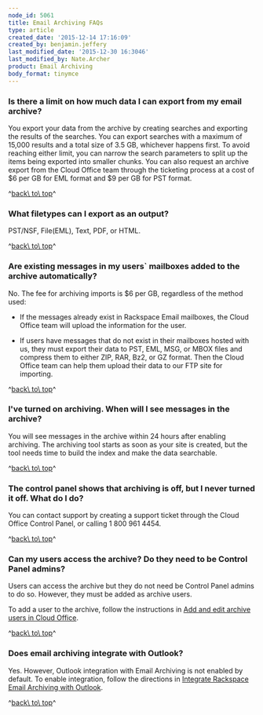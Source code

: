 ```yaml
---
node_id: 5061
title: Email Archiving FAQs
type: article
created_date: '2015-12-14 17:16:09'
created_by: benjamin.jeffery
last_modified_date: '2015-12-30 16:3046'
last_modified_by: Nate.Archer
product: Email Archiving
body_format: tinymce
---
```


### Is there a limit on how much data I can export from my email archive?

You export your data from the archive by creating searches and exporting
the results of the searches. You can export searches with a maximum of
15,000 results and a total size of 3.5 GB,  whichever happens first. To
avoid reaching either limit, you can narrow the search parameters to
split up the items being exported into smaller chunks. You can also
request an archive export from the Cloud Office team through the
ticketing process at a cost of \$6 per GB for EML format and \$9 per GB
for PST format.  

^[back\\ to\\ top](#top)^

### What filetypes can I export as an output? 

PST/NSF, File(EML), Text, PDF, or HTML.

^[back\\ to\\ top](#top)^

### Are existing messages in my users\` mailboxes added to the archive automatically?

No. The fee for archiving imports is \$6 per GB, regardless of the
method used:

-   If the messages already exist in Rackspace Email mailboxes, the
    Cloud Office team will upload the information for the user.<br>
      
-   If users have messages that do not exist in their mailboxes hosted
    with us, they must export their data to PST, EML, MSG, or MBOX files
    and compress them to either ZIP, RAR, Bz2, or GZ format. Then the
    Cloud Office team can help them upload their data to our FTP site
    for importing. 

^[back\\ to\\ top](#top)^

### I've turned on archiving. When will I see messages in the archive?

You will see messages in the archive within 24 hours after enabling
archiving. The archiving tool starts as soon as your site is created,
but the tool needs time to build the index and make the data searchable.

^[back\\ to\\ top](#top)^

### The control panel shows that archiving is off, but I never turned it off. What do I do?

You can contact support by creating a support ticket through the Cloud
Office Control Panel, or calling 1 800 961 4454.

^[back\\ to\\ top](#top)^

### Can my users access the archive? Do they need to be Control Panel admins?

Users can access the archive but they do not need be Control
Panel admins to do so. However, they must be added as archive users.

To add a user to the archive, follow the instructions in [Add and edit
archive users in Cloud
Office](https://www.rackspace.com/knowledge_center/article/add-and-edit-archive-users-in-cloud-office).
 

^[back\\ to\\ top](#top)^

### Does email archiving integrate with Outlook?

Yes. However, Outlook integration with Email Archiving is not enabled by
default. To enable integration, follow the directions in
[Integrate Rackspace Email Archiving with
Outlook](https://admin.rackspace.com/knowledge_center/article/integrate-rackspace-email-archiving-with-outlook). 

^[back\\ to\\ top](#top)^

